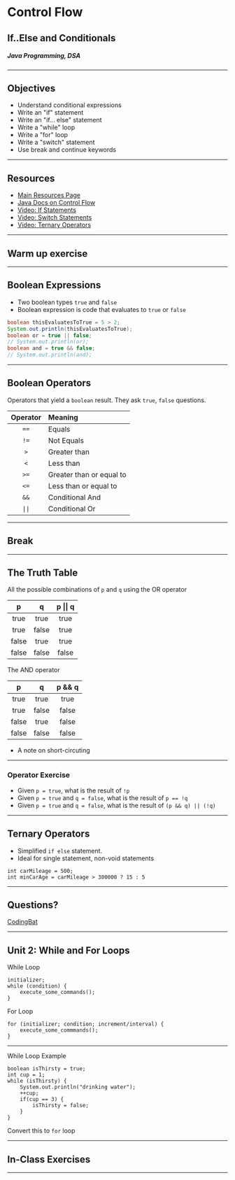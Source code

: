 # Control Flow
## If..Else and Conditionals
##### Java Programming, DSA

---

## Objectives

- Understand conditional expressions
- Write an "if" statement
- Write an "if... else" statement
- Write a "while" loop
- Write a "for" loop
- Write a "switch" statement
- Use break and continue keywords

---

## Resources

* [Main Resources Page](https://github.com/C4Q/AC-Android/tree/organization#java)
* [Java Docs on Control Flow](https://docs.oracle.com/javase/tutorial/java/nutsandbolts/flow.html)
* [Video: If Statements](https://www.youtube.com/watch?v=jjx5mJOcLqM)
* [Video: Switch Statements](https://www.youtube.com/watch?v=oLpUfseieuE)
* [Video: Ternary Operators](https://www.youtube.com/watch?v=igc_jsQIoxY)

---

## Warm up exercise



---

## Boolean Expressions

* Two boolean types `true` and `false`
* Boolean expression is code that evaluates to `true` or `false`

```java
boolean thisEvaluatesToTrue = 5 > 2;
System.out.println(thisEvaluatesToTrue);
boolean or = true || false;
// System.out.println(or);
boolean and = true && false;
// System.out.println(and);
```
---

## Boolean Operators

Operators that yield a `boolean` result. They ask `true`, `false` questions.

|Operator|Meaning|
|:-:|:--|
|```==```|Equals|
|```!=```|Not Equals|
|```>```|Greater than|
|```<```|Less than|
|```>=```|Greater than or equal to|
|```<=```|Less than or equal to|
|```&&```|Conditional And|
|```\|\|```|Conditional Or|

---

## Break


---

## The Truth Table

All the possible combinations of `p` and `q` using the OR 
operator

|   p  |   q  | p \|\| q |
|:----:|:----:|:------:|
| true | true |  true  |
| true | false|  true  |
| false| true |  true  |
| false| false|  false |

The AND operator

|   p  |   q  | p && q |
|:----:|:----:|:------:|
| true | true |  true  |
| true | false|  false |
| false| true |  false |
| false| false|  false |

* A note on short-circuting

---

### Operator Exercise

* Given `p = true`, what is the result of `!p`
* Given `p = true` and `q = false`, what is the result of `p == !q`
* Given `p = true` and `q = false`, what is the result of `(p && q) || (!q)`

---

## Ternary Operators

* Simplified `if else` statement.
* Ideal for single statement, non-void statements

```
int carMileage = 500;
int minCarAge = carMileage > 300000 ? 15 : 5
```

---

## Questions?

[CodingBat](http://codingbat.com/prob/p159531)

---

## Unit 2: While and For Loops

While Loop
```
initializer;
while (condition) {
    execute_some_commands();
}
```

For Loop
```
for (initializer; condition; increment/interval) {
    execute_some_commmands();
}
```

---

While Loop Example

```
boolean isThirsty = true;
int cup = 1;
while (isThirsty) {
    System.out.println("drinking water");
    ++cup;
    if(cup == 3) {
        isThirsty = false;
    }
}

```

Convert this to `for` loop

---

## In-Class Exercises

---
